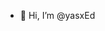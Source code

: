 - 👋 Hi, I’m @yasxEd


<!---
yasxEd/yasxEd is a ✨ special ✨ repository because its `README.md` (this file) appears on your GitHub profile.
You can click the Preview link to take a look at your changes.
--->
